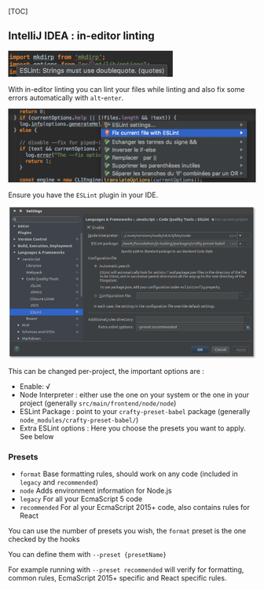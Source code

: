 [TOC]

## IntelliJ IDEA : in-editor linting

![Shows errors inline](./IDE_Integration_eslint_inline.png)

With in-editor linting you can lint your files while linting and also fix some errors automatically with `alt`-`enter`.

![Fixing errors automatically](./IDE_Integration_autofix.png)

Ensure you have the `ESLint` plugin in your IDE.

![ESLint Configuration](./IDE_Integration_eslint_config.png)

This can be changed per-project, the important options are :

- Enable: √
- Node Interpreter : either use the one on your system or the one in your project (generally `src/main/frontend/node/node`)
- ESLint Package : point to your `crafty-preset-babel` package (generally `node_modules/crafty-preset-babel/`)
- Extra ESLint options : Here you choose the presets you want to apply. See below

### Presets

- `format` Base formatting rules, should work on any code (included in `legacy` and `recommended`)
- `node` Adds environment information for Node.js
- `legacy` For all your EcmaScript 5 code
- `recommended` For al your EcmaScript 2015+ code, also contains rules for React

You can use the number of presets you wish, the `format` preset is the one checked by the hooks

You can define them with `--preset {presetName}`

For example running with `--preset recommended` will verify for formatting, common rules, EcmaScript 2015+ specific and React specific rules.
